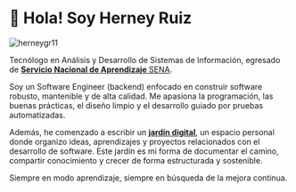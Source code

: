 # 👋 Hola! Soy Herney Ruiz
<p align="left"> <img src="https://komarev.com/ghpvc/?username=herneygr11" alt="herneygr11" /> </p>

<p>
Tecnólogo en Análisis y Desarrollo de Sistemas de Información, egresado de <a href="https://www.sena.edu.co/" target="_blank"> <b>Servicio Nacional de Aprendizaje</b> SENA</a>.

Soy un Software Engineer (backend) enfocado en construir software robusto, mantenible y de alta calidad. Me apasiona la programación, las buenas prácticas, el diseño limpio y el desarrollo guiado por pruebas automatizadas.

Además, he comenzado a escribir un  <a href="https://herruiz.space/" target="_blank"> <b>jardín digital</b></a>, un espacio personal donde organizo ideas, aprendizajes y proyectos relacionados con el desarrollo de software. Este jardín es mi forma de documentar el camino, compartir conocimiento y crecer de forma estructurada y sostenible.

Siempre en modo aprendizaje, siempre en búsqueda de la mejora continua.

</p>

</div>

